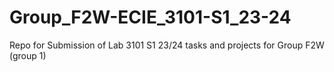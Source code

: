 # Group_F2W-ECIE_3101-S1_23-24
Repo for Submission of Lab 3101 S1 23/24 tasks and projects for Group F2W (group 1)
